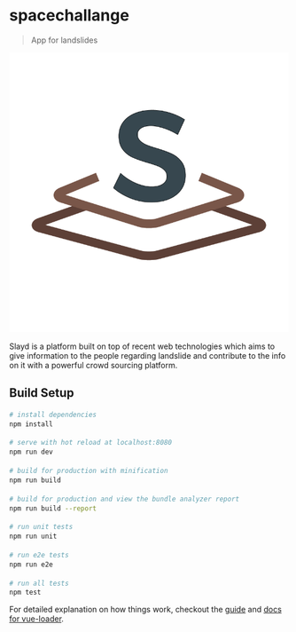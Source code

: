 # spacechallange

> App for landslides

![](./static/img/Slayd.png)

Slayd is a platform built on top of recent web technologies which aims to give information to the people regarding landslide and contribute to the info on it with a powerful crowd sourcing platform.

## Build Setup

``` bash
# install dependencies
npm install

# serve with hot reload at localhost:8080
npm run dev

# build for production with minification
npm run build

# build for production and view the bundle analyzer report
npm run build --report

# run unit tests
npm run unit

# run e2e tests
npm run e2e

# run all tests
npm test
```

For detailed explanation on how things work, checkout the [guide](http://vuejs-templates.github.io/webpack/) and [docs for vue-loader](http://vuejs.github.io/vue-loader).
